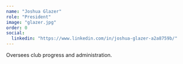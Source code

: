 ```yaml
---
name: "Joshua Glazer"
role: "President"
image: "glazer.jpg"
order: 0
social:
  linkedin: "https://www.linkedin.com/in/joshua-glazer-a2a8759b/"
---
```


Oversees club progress and administration.
